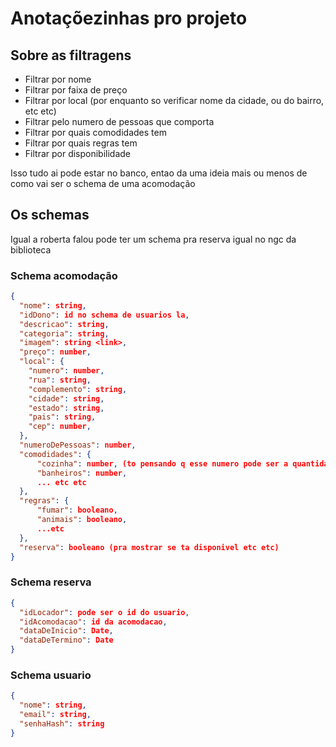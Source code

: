 # Anotaçõezinhas pro projeto

## Sobre as filtragens

- Filtrar por nome
- Filtrar por faixa de preço
- Filtrar por local (por enquanto so verificar nome da cidade, ou do bairro, etc etc)
- Filtrar pelo numero de pessoas que comporta
- Filtrar por quais comodidades tem 
- Filtrar por quais regras tem
- Filtrar por disponibilidade

Isso tudo ai pode estar no banco, entao da uma ideia mais ou menos de como vai ser o schema de uma acomodação

## Os schemas

Igual a roberta falou pode ter um schema pra reserva igual no ngc da biblioteca

### Schema acomodação

```JSON
{
  "nome": string,
  "idDono": id no schema de usuarios la,
  "descricao": string,
  "categoria": string,
  "imagem": string <link>,
  "preço": number,
  "local": {
    "numero": number,
    "rua": string,
    "complemento": string,
    "cidade": string,
    "estado": string,
    "pais": string,
    "cep": number,
  },
  "numeroDePessoas": number,
  "comodidades": {
      "cozinha": number, (to pensando q esse numero pode ser a quantidade, ai se é 0 significa q n tem)
      "banheiros": number,
      ... etc etc
  },
  "regras": {
      "fumar": booleano,
      "animais": booleano,
      ...etc
  },
  "reserva": booleano (pra mostrar se ta disponivel etc etc) 
}
```

### Schema reserva

```JSON
{
  "idLocador": pode ser o id do usuario,
  "idAcomodacao": id da acomodacao,
  "dataDeInicio": Date,
  "dataDeTermino": Date
}
```

### Schema usuario

```JSON
{
  "nome": string,
  "email": string,
  "senhaHash": string
}
```
